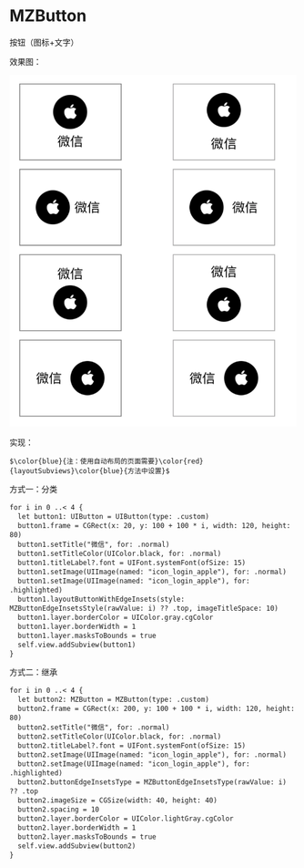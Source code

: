 # MZButton
按钮（图标+文字）

效果图：

![image](https://github.com/MrZhou1010/MZButton/raw/master/demo.png)

实现：

    $\color{blue}{注：使用自动布局的页面需要}\color{red}{layoutSubviews}\color{blue}{方法中设置}$

方式一：分类

    for i in 0 ..< 4 {
      let button1: UIButton = UIButton(type: .custom)
      button1.frame = CGRect(x: 20, y: 100 + 100 * i, width: 120, height: 80)
      button1.setTitle("微信", for: .normal)
      button1.setTitleColor(UIColor.black, for: .normal)
      button1.titleLabel?.font = UIFont.systemFont(ofSize: 15)
      button1.setImage(UIImage(named: "icon_login_apple"), for: .normal)
      button1.setImage(UIImage(named: "icon_login_apple"), for: .highlighted)
      button1.layoutButtonWithEdgeInsets(style: MZButtonEdgeInsetsStyle(rawValue: i) ?? .top, imageTitleSpace: 10)
      button1.layer.borderColor = UIColor.gray.cgColor
      button1.layer.borderWidth = 1
      button1.layer.masksToBounds = true
      self.view.addSubview(button1)
    }

方式二：继承

    for i in 0 ..< 4 {
      let button2: MZButton = MZButton(type: .custom)
      button2.frame = CGRect(x: 200, y: 100 + 100 * i, width: 120, height: 80)
      button2.setTitle("微信", for: .normal)
      button2.setTitleColor(UIColor.black, for: .normal)
      button2.titleLabel?.font = UIFont.systemFont(ofSize: 15)
      button2.setImage(UIImage(named: "icon_login_apple"), for: .normal)
      button2.setImage(UIImage(named: "icon_login_apple"), for: .highlighted)
      button2.buttonEdgeInsetsType = MZButtonEdgeInsetsType(rawValue: i) ?? .top
      button2.imageSize = CGSize(width: 40, height: 40)
      button2.spacing = 10
      button2.layer.borderColor = UIColor.lightGray.cgColor
      button2.layer.borderWidth = 1
      button2.layer.masksToBounds = true
      self.view.addSubview(button2)
    }
